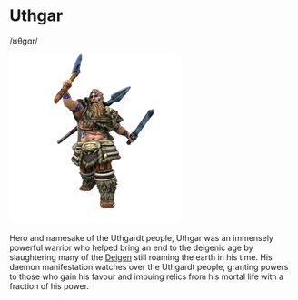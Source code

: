 # Uthgar
/ʊθgɑr/

![](Uthgar.png)

Hero and namesake of the Uthgardt people, Uthgar was an immensely powerful warrior who helped bring an end to the deigenic age by slaughtering many of the [Deigen](../../../Species/Deigen/Deigen.md) still roaming the earth in his time. His daemon manifestation watches over the Uthgardt people, granting powers to those who gain his favour and imbuing relics from his mortal life with a fraction of his power.